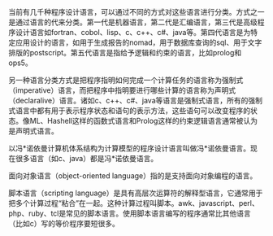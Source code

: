 当前有几千种程序设计语言，可以通过不同的方式对这些语言进行分类。方式之一是通过语言的代来分类。第一代是机器语言，第二代是汇编语言，第三代是高级程序设计语言如fortran、cobol、lisp、c、c++、c\#、java等。第四代语言是为特定应用设计的语言，如用于生成报告的nomad，用于数据库查询的sql、用于文字排版的postscript。第五代语言是指给予逻辑和约束的语言，比如prolog和ops5。

另一种语言分类方式是把程序指明如何完成一个计算任务的语言称为强制式（imperative）语言，而把程序中指明要进行哪些计算的语言称为声明式（declaralive）语言。诸如c、c++、c\#、java等语言是强制式语言，所有的强制式语言中都有用于表示程序状态和语句的表示方法，这些语句可以改变程序的状态。像ML、Hashell这样的函数式语言和Prolog这样的约束逻辑语言通常被认为是声明式语言。

以冯\*诺依曼计算机体系结构为计算模型的程序设计语言叫做冯\*诺依曼语言。现在很多语言（如c、java）都是冯\*诺依曼语言。

面向对象语言（object-oriented language）指的是支持面向对象编程的语言。

脚本语言（scripting language）是具有高层次运算符的解释型语言，它通常用于把多个计算过程“粘合”在一起。这种计算过程叫脚本。awk、javascript、perl、php、ruby、tcl是常见的脚本语言。使用脚本语言编写的程序通常比其他语言（比如c）写的等价程序要短很多。

